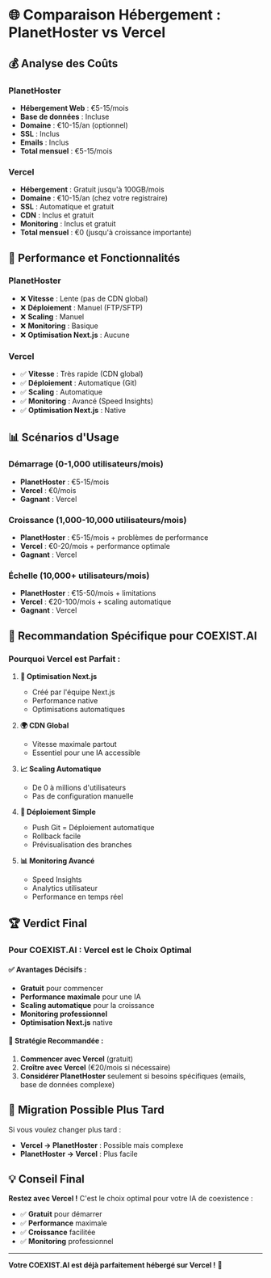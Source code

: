 # 🌐 Comparaison Hébergement : PlanetHoster vs Vercel

## 💰 **Analyse des Coûts**

### **PlanetHoster**
- **Hébergement Web** : €5-15/mois
- **Base de données** : Incluse
- **Domaine** : €10-15/an (optionnel)
- **SSL** : Inclus
- **Emails** : Inclus
- **Total mensuel** : €5-15/mois

### **Vercel**
- **Hébergement** : Gratuit jusqu'à 100GB/mois
- **Domaine** : €10-15/an (chez votre registraire)
- **SSL** : Automatique et gratuit
- **CDN** : Inclus et gratuit
- **Monitoring** : Inclus et gratuit
- **Total mensuel** : €0 (jusqu'à croissance importante)

## 🚀 **Performance et Fonctionnalités**

### **PlanetHoster**
- ❌ **Vitesse** : Lente (pas de CDN global)
- ❌ **Déploiement** : Manuel (FTP/SFTP)
- ❌ **Scaling** : Manuel
- ❌ **Monitoring** : Basique
- ❌ **Optimisation Next.js** : Aucune

### **Vercel**
- ✅ **Vitesse** : Très rapide (CDN global)
- ✅ **Déploiement** : Automatique (Git)
- ✅ **Scaling** : Automatique
- ✅ **Monitoring** : Avancé (Speed Insights)
- ✅ **Optimisation Next.js** : Native

## 📊 **Scénarios d'Usage**

### **Démarrage (0-1,000 utilisateurs/mois)**
- **PlanetHoster** : €5-15/mois
- **Vercel** : €0/mois
- **Gagnant** : Vercel

### **Croissance (1,000-10,000 utilisateurs/mois)**
- **PlanetHoster** : €5-15/mois + problèmes de performance
- **Vercel** : €0-20/mois + performance optimale
- **Gagnant** : Vercel

### **Échelle (10,000+ utilisateurs/mois)**
- **PlanetHoster** : €15-50/mois + limitations
- **Vercel** : €20-100/mois + scaling automatique
- **Gagnant** : Vercel

## 🎯 **Recommandation Spécifique pour COEXIST.AI**

### **Pourquoi Vercel est Parfait :**

1. **🚀 Optimisation Next.js**
   - Créé par l'équipe Next.js
   - Performance native
   - Optimisations automatiques

2. **🌍 CDN Global**
   - Vitesse maximale partout
   - Essentiel pour une IA accessible

3. **📈 Scaling Automatique**
   - De 0 à millions d'utilisateurs
   - Pas de configuration manuelle

4. **🔧 Déploiement Simple**
   - Push Git = Déploiement automatique
   - Rollback facile
   - Prévisualisation des branches

5. **📊 Monitoring Avancé**
   - Speed Insights
   - Analytics utilisateur
   - Performance en temps réel

## 🏆 **Verdict Final**

### **Pour COEXIST.AI : Vercel est le Choix Optimal**

#### **✅ Avantages Décisifs :**
- **Gratuit** pour commencer
- **Performance maximale** pour une IA
- **Scaling automatique** pour la croissance
- **Monitoring professionnel**
- **Optimisation Next.js** native

#### **🎯 Stratégie Recommandée :**
1. **Commencer avec Vercel** (gratuit)
2. **Croître avec Vercel** (€20/mois si nécessaire)
3. **Considérer PlanetHoster** seulement si besoins spécifiques (emails, base de données complexe)

## 🔄 **Migration Possible Plus Tard**

Si vous voulez changer plus tard :
- **Vercel → PlanetHoster** : Possible mais complexe
- **PlanetHoster → Vercel** : Plus facile

## 💡 **Conseil Final**

**Restez avec Vercel !** C'est le choix optimal pour votre IA de coexistence :
- ✅ **Gratuit** pour démarrer
- ✅ **Performance** maximale
- ✅ **Croissance** facilitée
- ✅ **Monitoring** professionnel

---

**Votre COEXIST.AI est déjà parfaitement hébergé sur Vercel !** 🎉
